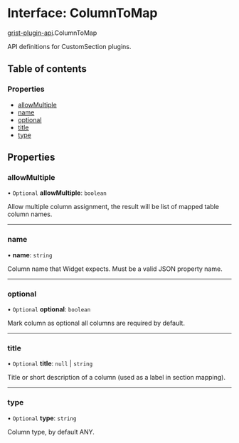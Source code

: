# Interface: ColumnToMap

[grist-plugin-api](../modules/grist_plugin_api.md).ColumnToMap

API definitions for CustomSection plugins.

## Table of contents

### Properties

- [allowMultiple](grist_plugin_api.ColumnToMap.md#allowmultiple)
- [name](grist_plugin_api.ColumnToMap.md#name)
- [optional](grist_plugin_api.ColumnToMap.md#optional)
- [title](grist_plugin_api.ColumnToMap.md#title)
- [type](grist_plugin_api.ColumnToMap.md#type)

## Properties

### allowMultiple

• `Optional` **allowMultiple**: `boolean`

Allow multiple column assignment, the result will be list of mapped table column names.

___

### name

• **name**: `string`

Column name that Widget expects. Must be a valid JSON property name.

___

### optional

• `Optional` **optional**: `boolean`

Mark column as optional all columns are required by default.

___

### title

• `Optional` **title**: ``null`` \| `string`

Title or short description of a column (used as a label in section mapping).

___

### type

• `Optional` **type**: `string`

Column type, by default ANY.
